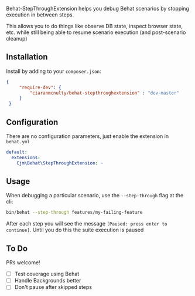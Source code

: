Behat-StepThroughExtension helps you debug Behat scenarios by stopping execution in between steps.

This allows you to do things like observe DB state, inspect browser state, etc. while still being able to resume scenario execution (and post-scenario cleanup)

Installation
------------

Install by adding to your `composer.json`:

```json
{
     "require-dev": {
         "ciaranmcnulty/behat-stepthroughextension" : "dev-master"
     }
 }
```

Configuration
-------------

There are no configuration parameters, just enable the extension in `behat.yml`

```yml
default:
  extensions:
    Cjm\Behat\StepThroughExtension: ~
```

Usage
-----

When debugging a particular scenario, use the `--step-through` flag at the cli:

```bash
bin/behat --step-through features/my-failing-feature
```

After each step you will see the message `[Paused: press enter to continue]`. Until you do this the suite execution is paused

To Do
-----

PRs welcome!

- [ ] Test coverage using Behat
- [ ] Handle Backgrounds better
- [ ] Don't pause after skipped steps

